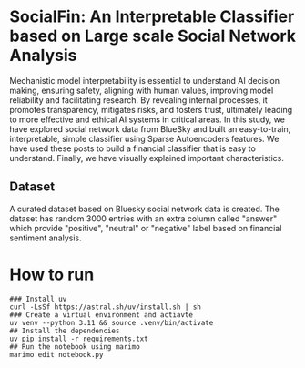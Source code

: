 # SocialFin: An Interpretable Classifier based on Large scale Social Network Analysis

Mechanistic model interpretability is essential to understand AI decision making, ensuring safety, aligning with human values, improving model reliability and facilitating research. By revealing internal processes, it promotes transparency, mitigates risks, and fosters trust, ultimately leading to more effective and ethical AI systems in critical areas. In this study, we have explored social network data from BlueSky and built an easy-to-train, interpretable, simple classifier using Sparse Autoencoders features. We have used these posts to build a financial classifier that is easy to understand. Finally, we have visually explained important characteristics.

## Dataset 
A curated dataset based on Bluesky social network data is created. The dataset has random 3000 entries with an extra column called "answer" which provide "positive", "neutral" or "negative" label based on financial sentiment analysis.

# How to run

```
### Install uv 
curl -LsSf https://astral.sh/uv/install.sh | sh
### Create a virtual environment and actiavte
uv venv --python 3.11 && source .venv/bin/activate
## Install the dependencies
uv pip install -r requirements.txt
## Run the notebook using marimo
marimo edit notebook.py 
```



